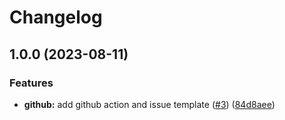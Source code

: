 # Changelog

## 1.0.0 (2023-08-11)


### Features

* **github:** add github action and issue template ([#3](https://github.com/pysan3/fcitx5.nvim/issues/3)) ([84d8aee](https://github.com/pysan3/fcitx5.nvim/commit/84d8aee02e9c43ec34385bfe12a7b3f004cf6f11))
